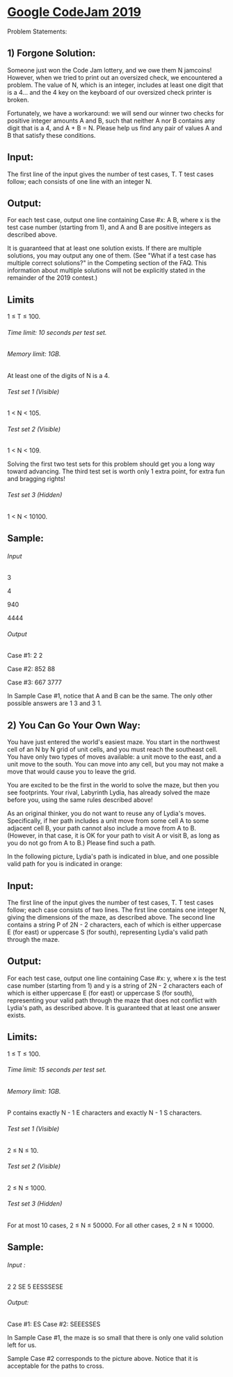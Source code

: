 # [Google CodeJam 2019](https://codingcompetitions.withgoogle.com/codejam/round/0000000000051705)

Problem Statements:

## 1) Forgone Solution:
   Someone just won the Code Jam lottery, and we owe them N jamcoins! However, when we tried to print out an oversized check, we     encountered a problem. The value of N, which is an integer, includes at least one digit that is a 4... and the 4 key on the keyboard of our oversized check printer is broken.

   Fortunately, we have a workaround: we will send our winner two checks for positive integer amounts A and B, such that neither A nor B contains any digit that is a 4, and A + B = N. Please help us find any pair of values A and B that satisfy these conditions.

## Input:
The first line of the input gives the number of test cases, T. T test cases follow; each consists of one line with an integer N.

## Output:
For each test case, output one line containing Case #x: A B, where x is the test case number (starting from 1), and A and B are positive integers as described above.

It is guaranteed that at least one solution exists. If there are multiple solutions, you may output any one of them. (See "What if a test case has multiple correct solutions?" in the Competing section of the FAQ. This information about multiple solutions will not be explicitly stated in the remainder of the 2019 contest.)

## Limits
1 ≤ T ≤ 100.
###### Time limit: 10 seconds per test set.
###### Memory limit: 1GB.
At least one of the digits of N is a 4.

###### Test set 1 (Visible)
1 < N < 105.

###### Test set 2 (Visible)
1 < N < 109.

Solving the first two test sets for this problem should get you a long way toward advancing. The third test set is worth only 1 extra point, for extra fun and bragging rights!

###### Test set 3 (Hidden)
1 < N < 10100.

## Sample:

###### Input 

   3
   
   4
   
   940
   
   4444
   
###### Output 
   
   Case #1: 2 2
   
   Case #2: 852 88
   
   Case #3: 667 3777

  
In Sample Case #1, notice that A and B can be the same. The only other possible answers are 1 3 and 3 1.

## 2) You Can Go Your Own Way: 
   You have just entered the world's easiest maze. You start in the northwest cell of an N by N grid of unit cells, and you must reach the southeast cell. You have only two types of moves available: a unit move to the east, and a unit move to the south. You can move into any cell, but you may not make a move that would cause you to leave the grid.

   You are excited to be the first in the world to solve the maze, but then you see footprints. Your rival, Labyrinth Lydia, has already solved the maze before you, using the same rules described above!

   As an original thinker, you do not want to reuse any of Lydia's moves. Specifically, if her path includes a unit move from some cell A to some adjacent cell B, your path cannot also include a move from A to B. (However, in that case, it is OK for your path to visit A or visit B, as long as you do not go from A to B.) Please find such a path.

In the following picture, Lydia's path is indicated in blue, and one possible valid path for you is indicated in orange:

## Input:
   The first line of the input gives the number of test cases, T. T test cases follow; each case consists of two lines. The first line contains one integer N, giving the dimensions of the maze, as described above. The second line contains a string P of 2N - 2 characters, each of which is either uppercase E (for east) or uppercase S (for south), representing Lydia's valid path through the maze.

## Output:
   For each test case, output one line containing Case #x: y, where x is the test case number (starting from 1) and y is a string of 2N - 2 characters each of which is either uppercase E (for east) or uppercase S (for south), representing your valid path through the maze that does not conflict with Lydia's path, as described above. It is guaranteed that at least one answer exists.

## Limits:
1 ≤ T ≤ 100.
###### Time limit: 15 seconds per test set.
###### Memory limit: 1GB.
P contains exactly N - 1 E characters and exactly N - 1 S characters.

###### Test set 1 (Visible)
2 ≤ N ≤ 10.

###### Test set 2 (Visible)
2 ≤ N ≤ 1000.

###### Test set 3 (Hidden)
For at most 10 cases, 2 ≤ N ≤ 50000.
For all other cases, 2 ≤ N ≤ 10000.

## Sample:

###### Input :
 
2
2
SE
5
EESSSESE

 ###### Output:
 
Case #1: ES
Case #2: SEEESSES

  
In Sample Case #1, the maze is so small that there is only one valid solution left for us.

Sample Case #2 corresponds to the picture above. Notice that it is acceptable for the paths to cross.
